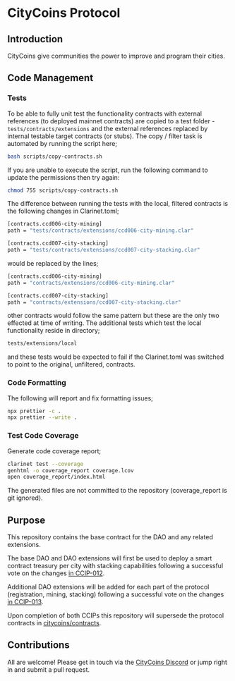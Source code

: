 # CityCoins Protocol

## Introduction

CityCoins give communities the power to improve and program their cities.

## Code Management

### Tests

To be able to fully unit test the functionality contracts with external references (to deployed mainnet contracts)
are copied to a test folder - `tests/contracts/extensions` and the external references replaced by internal testable
target contracts (or stubs). The copy / filter task is automated by running the script here;

```bash
bash scripts/copy-contracts.sh
```

If you are unable to execute the script, run the following command to update the permissions then try again:

```bash
chmod 755 scripts/copy-contracts.sh
```

The difference between running the tests with the local, filtered contracts is the following changes
in Clarinet.toml;

```bash
[contracts.ccd006-city-mining]
path = "tests/contracts/extensions/ccd006-city-mining.clar"

[contracts.ccd007-city-stacking]
path = "tests/contracts/extensions/ccd007-city-stacking.clar"
```

would be replaced by the lines;

```bash
[contracts.ccd006-city-mining]
path = "contracts/extensions/ccd006-city-mining.clar"

[contracts.ccd007-city-stacking]
path = "contracts/extensions/ccd007-city-stacking.clar"
```

other contracts would follow the same pattern but these are the only two effected at time of writing. The additional tests
which test the local functionality reside in directory;

```bash
tests/extensions/local
```

and these tests would be expected to fail if the Clarinet.toml was switched to point to the original, unfiltered, contracts.

### Code Formatting

The following will report and fix formatting issues;

```bash
npx prettier -c .
npx prettier --write .
```

### Test Code Coverage

Generate code coverage report;

```bash
clarinet test --coverage
genhtml -o coverage_report coverage.lcov
open coverage_report/index.html
```

The generated files are not committed to the repository (coverage_report is git ignored).

## Purpose

This repository contains the base contract for the DAO and any related extensions.

The base DAO and DAO extensions will first be used to deploy a smart contract treasury per city with stacking capabilities following a successful vote on the changes [in CCIP-012](https://github.com/citycoins/governance/blob/main/ccips/ccip-012/ccip-012-stabilize-emissions-and-treasuries.md).

Additional DAO extensions will be added for each part of the protocol (registration, mining, stacking) following a successful vote on the changes [in CCIP-013](https://github.com/citycoins/governance/blob/main/ccips/ccip-013/ccip-013-stabilize-protocol-and-simplify-contracts.md).

Upon completion of both CCIPs this repository will supersede the protocol contracts in [citycoins/contracts](https://github.com/citycoins/contracts).

## Contributions

All are welcome! Please get in touch via the [CityCoins Discord](https://chat.citycoins.co) or jump right in and submit a pull request.

